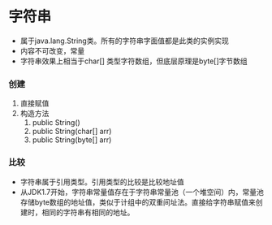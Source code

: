 # 字符串
- 属于java.lang.String类。所有的字符串字面值都是此类的实例实现
- 内容不可改变，常量
- 字符串效果上相当于char[] 类型字符数组，但底层原理是byte[]字节数组

### 创建
1. 直接赋值
2. 构造方法
   1. public String()
   2. public String(char[] arr)
   3. public String(byte[] arr)

### 比较
- 字符串属于引用类型。引用类型的比较是比较地址值
- 从JDK1.7开始，字符串常量值存在于字符串常量池（一个堆空间）内，常量池存储byte数组的地址值，类似于计组中的双重间址法。直接给字符串赋值来创建时，相同的字符串有相同的地址。
